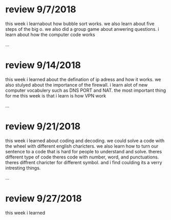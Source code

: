 # review 9/7/2018

this week i learnabout how bubble sort works. we also learn about five steps of the big o. we also did a group game about anwering questions. i learn about how the computer code works

...

# review 9/14/2018

this week i learned about the defination of ip adress and how it works. we also stulyed about the importance of the firewall. i learn alot of new computer vocabulery such as DNS PORT and NAT. the most important thing for me this week is that i learn is how VPN work

...

# review 9/21/2018

this week i learned about coding and decoding. we could solve a code with the wheel with different english charicters. we also learn how to turn our sentence to a code that is hard for people to understand and solve. theres different type of code theres code with number, word, and punctuations. theres diffrent charicter for different symbol. and i find coulding its a verry intresting things.

...

# review 9/27/2018

this week i learned 
